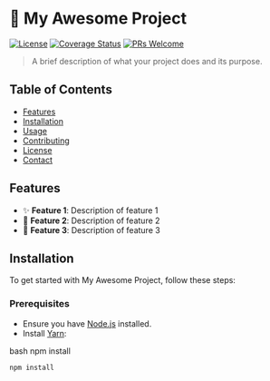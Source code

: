 # 🚀 My Awesome Project


[![License](https://img.shields.io/badge/license-MIT-blue.svg)](LICENSE)
[![Coverage Status](https://img.shields.io/coveralls/username/repo.svg)](https://coveralls.io/github/username/repo)
[![PRs Welcome](https://img.shields.io/badge/PRs-welcome-brightgreen.svg)](https://github.com/username/repo/pulls)

> A brief description of what your project does and its purpose.

## Table of Contents

- [Features](#features)
- [Installation](#installation)
- [Usage](#usage)
- [Contributing](#contributing)
- [License](#license)
- [Contact](#contact)

## Features

- ✨ **Feature 1**: Description of feature 1
- 🎉 **Feature 2**: Description of feature 2
- 🔧 **Feature 3**: Description of feature 3

## Installation

To get started with My Awesome Project, follow these steps:

### Prerequisites

- Ensure you have [Node.js](https://nodejs.org/) installed.
- Install [Yarn](https://yarnpkg.com/):

bash
npm install

```bash
npm install

